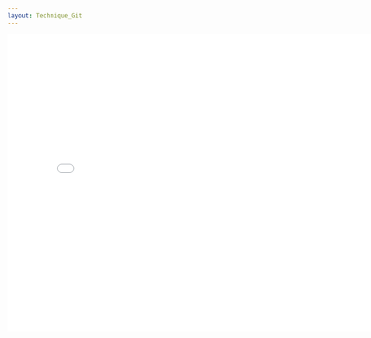 ```yaml
---
layout: Technique_Git
---
```


<embed src="/assets/Git.pdf" type="application/pdf" width="800" height="600">


